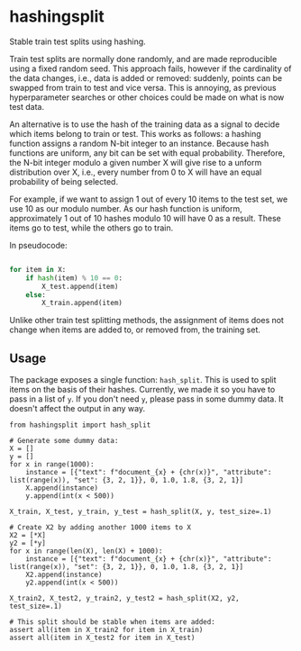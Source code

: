 # hashingsplit

Stable train test splits using hashing.

Train test splits are normally done randomly, and are made reproducible using a fixed random seed. This approach fails, however if the cardinality of the data changes, i.e., data is added or removed: suddenly, points can be swapped from train to test and vice versa. This is annoying, as previous hyperparameter searches or other choices could be made on what is now test data.

An alternative is to use the hash of the training data as a signal to decide which items belong to train or test. This works as follows: a hashing function assigns a random N-bit integer to an instance. Because hash functions are uniform, any bit can be set with equal probability. Therefore, the N-bit integer modulo a given number X will give rise to a unform distribution over X, i.e., every number from 0 to X will have an equal probability of being selected. 

For example, if we want to assign 1 out of every 10 items to the test set, we use 10 as our modulo number. As our hash function is uniform, approximately 1 out of 10 hashes modulo 10 will have 0 as a result. These items go to test, while the others go to train.

In pseudocode:

```python

for item in X:
    if hash(item) % 10 == 0:
        X_test.append(item)
    else:
        X_train.append(item)
```

Unlike other train test splitting methods, the assignment of items does not change when items are added to, or removed from, the training set.

## Usage

The package exposes a single function: `hash_split`. This is used to split items on the basis of their hashes. Currently, we made it so you have to pass in a list of `y`. If you don't need `y`, please pass in some dummy data. It doesn't affect the output in any way.

```
from hashingsplit import hash_split

# Generate some dummy data:
X = []
y = []
for x in range(1000):
    instance = [{"text": f"document_{x} + {chr(x)}", "attribute": list(range(x)), "set": {3, 2, 1}}, 0, 1.0, 1.8, {3, 2, 1}]
    X.append(instance)
    y.append(int(x < 500))

X_train, X_test, y_train, y_test = hash_split(X, y, test_size=.1)

# Create X2 by adding another 1000 items to X
X2 = [*X]
y2 = [*y]
for x in range(len(X), len(X) + 1000):
    instance = [{"text": f"document_{x} + {chr(x)}", "attribute": list(range(x)), "set": {3, 2, 1}}, 0, 1.0, 1.8, {3, 2, 1}]
    X2.append(instance)
    y2.append(int(x < 500))

X_train2, X_test2, y_train2, y_test2 = hash_split(X2, y2, test_size=.1)

# This split should be stable when items are added: 
assert all(item in X_train2 for item in X_train)
assert all(item in X_test2 for item in X_test)
```

